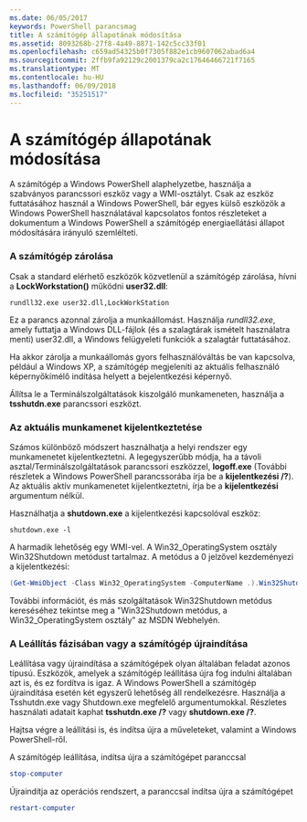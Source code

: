 ```yaml
---
ms.date: 06/05/2017
keywords: PowerShell parancsmag
title: A számítógép állapotának módosítása
ms.assetid: 8093268b-27f8-4a49-8871-142c5cc33f01
ms.openlocfilehash: c659ad54325b0f7305f882e1cb9607062abad6a4
ms.sourcegitcommit: 2ffb9fa92129c2001379ca2c17646466721f7165
ms.translationtype: MT
ms.contentlocale: hu-HU
ms.lasthandoff: 06/09/2018
ms.locfileid: "35251517"
---
```

# <a name="changing-computer-state"></a>A számítógép állapotának módosítása

A számítógép a Windows PowerShell alaphelyzetbe, használja a szabványos parancssori eszköz vagy a WMI-osztályt. Csak az eszköz futtatásához használ a Windows PowerShell, bár egyes külső eszközök a Windows PowerShell használatával kapcsolatos fontos részleteket a dokumentum a Windows PowerShell a számítógép energiaellátási állapot módosítására irányuló szemlélteti.

### <a name="locking-a-computer"></a>A számítógép zárolása

Csak a standard elérhető eszközök közvetlenül a számítógép zárolása, hívni a **LockWorkstation()** működni **user32.dll**:

```
rundll32.exe user32.dll,LockWorkStation
```

Ez a parancs azonnal zárolja a munkaállomást. Használja *rundll32.exe*, amely futtatja a Windows DLL-fájlok (és a szalagtárak ismételt használatra menti) user32.dll, a Windows felügyeleti funkciók a szalagtár futtatásához.

Ha akkor zárolja a munkaállomás gyors felhasználóváltás be van kapcsolva, például a Windows XP, a számítógép megjeleníti az aktuális felhasználó képernyőkímélő indítása helyett a bejelentkezési képernyő.

Állítsa le a Terminálszolgáltatások kiszolgáló munkameneten, használja a **tsshutdn.exe** parancssori eszközt.

### <a name="logging-off-the-current-session"></a>Az aktuális munkamenet kijelentkeztetése

Számos különböző módszert használhatja a helyi rendszer egy munkamenetet kijelentkeztetni. A legegyszerűbb módja, ha a távoli asztal/Terminálszolgáltatások parancssori eszközzel, **logoff.exe** (További részletek a Windows PowerShell parancssorába írja be a **kijelentkezési /?**). Az aktuális aktív munkamenetet kijelentkeztetni, írja be a **kijelentkezési** argumentum nélkül.

Használhatja a **shutdown.exe** a kijelentkezési kapcsolóval eszköz:

```
shutdown.exe -l
```

A harmadik lehetőség egy WMI-vel. A Win32_OperatingSystem osztály Win32Shutdown metódust tartalmaz. A metódus a 0 jelzővel kezdeményezi a kijelentkezési:

```powershell
(Get-WmiObject -Class Win32_OperatingSystem -ComputerName .).Win32Shutdown(0)
```

További információt, és más szolgáltatások Win32Shutdown metódus kereséséhez tekintse meg a "Win32Shutdown metódus, a Win32_OperatingSystem osztály" az MSDN Webhelyén.

### <a name="shutting-down-or-restarting-a-computer"></a>A Leállítás fázisában vagy a számítógép újraindítása

Leállítása vagy újraindítása a számítógépek olyan általában feladat azonos típusú. Eszközök, amelyek a számítógép leállítása újra fog indulni általában azt is, és ez fordítva is igaz. A Windows PowerShell a számítógép újraindítása esetén két egyszerű lehetőség áll rendelkezésre. Használja a Tsshutdn.exe vagy Shutdown.exe megfelelő argumentumokkal. Részletes használati adatait kaphat **tsshutdn.exe /?** vagy **shutdown.exe /?**.

Hajtsa végre a leállítási is, és indítsa újra a műveleteket, valamint a Windows PowerShell-ről.

A számítógép leállítása, indítsa újra a számítógépet paranccsal

```powershell
stop-computer
```

Újraindítja az operációs rendszert, a paranccsal indítsa újra a számítógépet

```powershell
restart-computer
```
